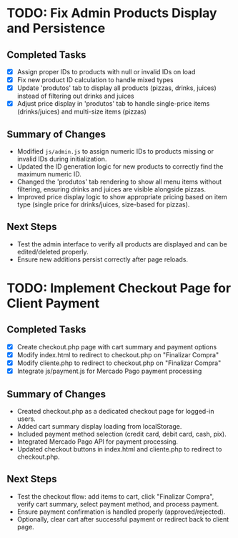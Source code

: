 # TODO: Fix Admin Products Display and Persistence

## Completed Tasks
- [x] Assign proper IDs to products with null or invalid IDs on load
- [x] Fix new product ID calculation to handle mixed types
- [x] Update 'produtos' tab to display all products (pizzas, drinks, juices) instead of filtering out drinks and juices
- [x] Adjust price display in 'produtos' tab to handle single-price items (drinks/juices) and multi-size items (pizzas)

## Summary of Changes
- Modified `js/admin.js` to assign numeric IDs to products missing or invalid IDs during initialization.
- Updated the ID generation logic for new products to correctly find the maximum numeric ID.
- Changed the 'produtos' tab rendering to show all menu items without filtering, ensuring drinks and juices are visible alongside pizzas.
- Improved price display logic to show appropriate pricing based on item type (single price for drinks/juices, size-based for pizzas).

## Next Steps
- Test the admin interface to verify all products are displayed and can be edited/deleted properly.
- Ensure new additions persist correctly after page reloads.

# TODO: Implement Checkout Page for Client Payment

## Completed Tasks
- [x] Create checkout.php page with cart summary and payment options
- [x] Modify index.html to redirect to checkout.php on "Finalizar Compra"
- [x] Modify cliente.php to redirect to checkout.php on "Finalizar Compra"
- [x] Integrate js/payment.js for Mercado Pago payment processing

## Summary of Changes
- Created checkout.php as a dedicated checkout page for logged-in users.
- Added cart summary display loading from localStorage.
- Included payment method selection (credit card, debit card, cash, pix).
- Integrated Mercado Pago API for payment processing.
- Updated checkout buttons in index.html and cliente.php to redirect to checkout.php.

## Next Steps
- Test the checkout flow: add items to cart, click "Finalizar Compra", verify cart summary, select payment method, and process payment.
- Ensure payment confirmation is handled properly (approved/rejected).
- Optionally, clear cart after successful payment or redirect back to client page.
